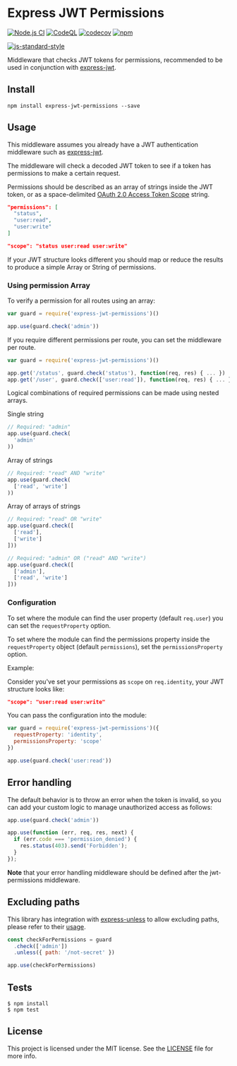 # Express JWT Permissions

[![Node.js CI](https://github.com/MichielDeMey/express-jwt-permissions/workflows/Node.js%20CI/badge.svg)](https://github.com/MichielDeMey/express-jwt-permissions/actions?query=workflow%3A%22Node.js+CI%22)
[![CodeQL](https://github.com/MichielDeMey/express-jwt-permissions/actions/workflows/codeql-analysis.yml/badge.svg?branch=master)](https://github.com/MichielDeMey/express-jwt-permissions/actions/workflows/codeql-analysis.yml)
[![codecov](https://codecov.io/gh/MichielDeMey/express-jwt-permissions/branch/master/graph/badge.svg?token=UXWXehGp1x)](https://codecov.io/gh/MichielDeMey/express-jwt-permissions)
[![npm](https://img.shields.io/npm/dm/express-jwt-permissions.svg?maxAge=2592000)](https://www.npmjs.com/package/express-jwt-permissions)

[![js-standard-style](https://cdn.rawgit.com/feross/standard/master/badge.svg)](https://github.com/feross/standard)

Middleware that checks JWT tokens for permissions, recommended to be used in conjunction with [express-jwt](https://github.com/auth0/express-jwt).

## Install

```
npm install express-jwt-permissions --save
```

## Usage

This middleware assumes you already have a JWT authentication middleware such as [express-jwt](https://github.com/auth0/express-jwt).

The middleware will check a decoded JWT token to see if a token has permissions to make a certain request.

Permissions should be described as an array of strings inside the JWT token, or as a space-delimited [OAuth 2.0 Access Token Scope](https://tools.ietf.org/html/rfc6749#section-3.3) string.

```json
"permissions": [
  "status",
  "user:read",
  "user:write"
]
```

```json
"scope": "status user:read user:write"
```

If your JWT structure looks different you should map or reduce the results to produce a simple Array or String of permissions.

### Using permission Array
To verify a permission for all routes using an array:

```javascript
var guard = require('express-jwt-permissions')()

app.use(guard.check('admin'))
```

If you require different permissions per route, you can set the middleware per route.

```javascript
var guard = require('express-jwt-permissions')()

app.get('/status', guard.check('status'), function(req, res) { ... })
app.get('/user', guard.check(['user:read']), function(req, res) { ... })
```

Logical combinations of required permissions can be made using nested arrays.

Single string
```js
// Required: "admin"
app.use(guard.check(
  'admin'
))
```

Array of strings

```javascript
// Required: "read" AND "write"
app.use(guard.check(
  ['read', 'write']
))
```

Array of arrays of strings

```javascript
// Required: "read" OR "write"
app.use(guard.check([
  ['read'],
  ['write']
]))

// Required: "admin" OR ("read" AND "write")
app.use(guard.check([
  ['admin'],
  ['read', 'write']
]))
```

### Configuration
To set where the module can find the user property (default `req.user`) you can set the `requestProperty` option.

To set where the module can find the permissions property inside the `requestProperty` object (default `permissions`), set the `permissionsProperty` option.

Example:

Consider you've set your permissions as `scope` on `req.identity`, your JWT structure looks like:

```json
"scope": "user:read user:write"
```

You can pass the configuration into the module:

```javascript
var guard = require('express-jwt-permissions')({
  requestProperty: 'identity',
  permissionsProperty: 'scope'
})

app.use(guard.check('user:read'))
```

## Error handling

The default behavior is to throw an error when the token is invalid, so you can add your custom logic to manage unauthorized access as follows:

```javascript
app.use(guard.check('admin'))

app.use(function (err, req, res, next) {
  if (err.code === 'permission_denied') {
    res.status(403).send('Forbidden');
  }
});
```

**Note** that your error handling middleware should be defined after the jwt-permissions middleware.

## Excluding paths

This library has integration with [express-unless](https://github.com/jfromaniello/express-unless) to allow excluding paths, please refer to their [usage](https://github.com/jfromaniello/express-unless#usage).

```javascript
const checkForPermissions = guard
  .check(['admin'])
  .unless({ path: '/not-secret' })

app.use(checkForPermissions)
```

## Tests

```
$ npm install
$ npm test
```

## License

This project is licensed under the MIT license. See the [LICENSE](LICENSE.txt) file for more info.
